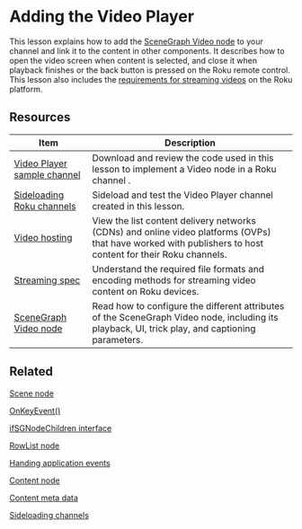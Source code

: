 # Adding the Video Player

This lesson explains how to add the [SceneGraph Video node](https://developer.roku.com/docs/developer-program/references/scenegraph/media-playback-nodes/video.md) to your channel and link it to the content in other components. It describes how to open the video screen when content is selected, and close it when playback finishes or the back button is pressed on the Roku remote control. This lesson also includes the [requirements for streaming videos](https://developer.roku.com/docs/developer-programspecs/streaming.md) on the Roku platform. 

## Resources

| Item                                                         | Description                                                  |
| ------------------------------------------------------------ | ------------------------------------------------------------ |
| [Video Player sample channel](https://github.com/rokudev/scenegraph-master-sample/tree/master/VideoPlayer) | Download and review the code used in this lesson to implement a Video node in a Roku channel . |
| [Sideloading  Roku channels](https://developer.roku.com/docs/developer-program/getting-started/developer-setup.md#step-2-accessing-the-development-application-installer) | Sideload and test the Video Player channel created in this lesson. |
| [Video hosting](https://developer.roku.com/docs/developer-programfeatures/how-channels-work.md#content-hosting) | View the list  content delivery networks (CDNs) and online video platforms (OVPs) that have worked with publishers to host content for their Roku channels. |
| [Streaming spec](https://developer.roku.com/docs/developer-programspecs/streaming.md)                   | Understand the required file formats and encoding methods for streaming video content on Roku devices. |
| [SceneGraph Video node](https://developer.roku.com/docs/developer-program/references/scenegraph/media-playback-nodes/video.md) | Read how to configure the different attributes of the SceneGraph Video node, including its playback, UI, trick play, and captioning parameters. |

## Related

[Scene node](https://developer.roku.com/docs/developer-program/references/scenegraph/abstract-nodes/scene.md)

[OnKeyEvent()](https://developer.roku.com/docs/developer-program/references/scenegraph/component-functions/onkeyevent.md)

[ifSGNodeChildren interface](https://developer.roku.com/docs/developer-program/references/brightscript/interfaces/ifsgnodechildren.md)

[RowList node](https://developer.roku.com/docs/developer-program/references/scenegraph/list-and-grid-nodes/rowlist.md)

[Handing application events](https://developer.roku.com/docs/developer-program/core-concepts/handling-application-events.md)

[Content node](https://developer.roku.com/docs/developer-program/references/scenegraph/control-nodes/contentnode.md)  

[Content meta data](https://developer.roku.com/docs/developer-program/getting-started/architecture/content-metadata.md)

[Sideloading channels](https://developer.roku.com/docs/developer-program/getting-started/developer-setup.md#step-2-accessing-the-development-application-installer)
